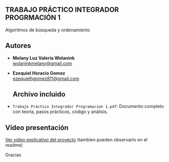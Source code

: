 ## TRABAJO PRÁCTICO INTEGRADOR PROGRMACIÓN 1

 Algoritmos de búsqueda y ordenamiento

##  Autores

- **Melany Luz Valeria Wolanink**  
  [wolaninkmelany@gmail.com](wolaninkmelany@gmail.com)  
- **Ezequiel Horacio Gomez**  
  [ezequielhgomez811@gmail.com](ezequielhgomez811@gmail.com)

  ##  Archivo incluido

- `Trabajo Práctico Integrador Programacion 1.pdf`: Documento completo con teoría, pasos prácticos, código y análisis.

##  Video presentación

 [Ver video explicativo del proyecto](https://youtu.be/bsD_QYplPEE) (tambien pueden observarlo en el readme)

Gracias
